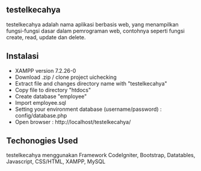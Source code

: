 ## testelkecahya

testelkecahya adalah nama aplikasi berbasis web, yang menampilkan fungsi-fungsi dasar dalam pemrograman web, contohnya seperti
fungsi create, read, update dan delete. 

## Instalasi

- XAMPP version 7.2.26-0
- Download .zip / clone project uichecking
- Extract file and changes directory name with "testelkecahya"
- Copy file to directory "htdocs"
- Create database "employee"
- Import employee.sql
- Setting your environment database (username/password) : config/database.php
- Open browser : http://localhost/testelkecahya/

## Techonogies Used
testelkecahya menggunakan Framework CodeIgniter, Bootstrap, Datatables, Javascript, CSS/HTML, XAMPP, MySQL
